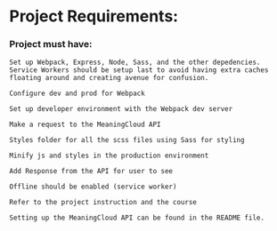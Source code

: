 # Project Requirements:

### Project must have:

`Set up Webpack, Express, Node, Sass, and the other depedencies. Service Workers should be setup last to avoid having extra caches floating around and creating avenue for confusion.`

`Configure dev and prod for Webpack`

`Set up developer environment with the Webpack dev server`

`Make a request to the MeaningCloud API`

`Styles folder for all the scss files using Sass for styling`

`Minify js and styles in the production environment`

`Add Response from the API for user to see` 

`Offline should be enabled (service worker)`

`Refer to the project instruction and the course` 
 
`Setting up the MeaningCloud API can be found in the README file.` 
